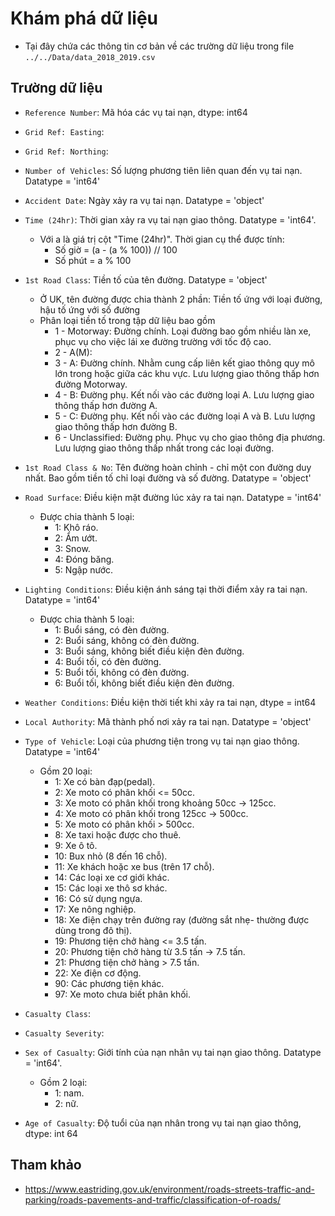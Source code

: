 # Khám phá dữ liệu

- Tại đây chứa các thông tin cơ bản về các trường dữ liệu trong file `../../Data/data_2018_2019.csv`

## Trường dữ liệu

- `Reference Number`: Mã hóa các vụ tai nạn, dtype: int64

- `Grid Ref: Easting`: 

- `Grid Ref: Northing`: 

- `Number of Vehicles`: Số lượng phương tiên liên quan đến vụ tai nạn. Datatype = 'int64'

- `Accident Date`: Ngày xảy ra vụ tai nạn. Datatype = 'object'

- `Time (24hr)`: Thời gian xảy ra vụ tai nạn giao thông. Datatype = 'int64'.
    - Với a là giá trị cột "Time (24hr)". Thời gian cụ thể được tính:
        - Số giờ = (a - (a % 100)) // 100
        - Số phút = a % 100  

- `1st Road Class`: Tiền tố của tên đường. Datatype = 'object' 
    - Ở UK, tên đường được chia thành 2 phần: Tiền tố ứng với loại đường, hậu tố ứng với số đường
    - Phân loại tiền tố trong tập dữ liệu bao gồm
        - 1 - Motorway: Đường chính. Loại đường bao gồm nhiều làn xe, phục vụ cho việc lái xe đường trường với tốc độ cao.
        - 2 - A(M): 
        - 3 - A: Đường chính. Nhằm cung cấp liên kết giao thông quy mô lớn trong hoặc giữa các khu vực. Lưu lượng giao thông thấp hơn đường Motorway.
        - 4 - B: Đường phụ. Kết nối vào các đường loại A. Lưu lượng giao thông thấp hơn đường A.
        - 5 - C: Đường phụ. Kết nối vào các đường loại A và B. Lưu lượng giao thông thấp hơn đường B.
        - 6 - Unclassified: Đường phụ. Phục vụ cho giao thông địa phương. Lưu lượng giao thông thấp nhất trong các loại đường.

- `1st Road Class & No`: Tên đường hoàn chỉnh - chỉ một con đường duy nhất. Bao gồm tiền tố chỉ loại đường và số đường. Datatype = 'object'

- `Road Surface`: Điều kiện mặt đường lúc xảy ra tai nạn. Datatype = 'int64'
    - Được chia thành 5 loại:
        - 1: Khô ráo.
        - 2: Ẩm ướt.
        - 3: Snow.
        - 4: Đóng băng.
        - 5: Ngập nước.

- `Lighting Conditions`: Điều kiện ánh sáng tại thời điểm xảy ra tai nạn. Datatype = 'int64'
    - Được chia thành 5 loại:
        - 1: Buổi sáng, có đèn đường.
        - 2: Buổi sáng, không có đèn đường.
        - 3: Buổi sáng, không biết điều kiện đèn đường.
        - 4: Buổi tối, có đèn đường.
        - 5: Buổi tối, không có đèn đường.
        - 6: Buổi tối, không biết điều kiện đèn đường.

- `Weather Conditions`: Điều kiện thời tiết khi xảy ra tai nạn, dtype = int64

- `Local Authority`: Mã thành phố nơi xảy ra tai nạn. Datatype = 'object'

- `Type of Vehicle`: Loại của phương tiện trong vụ tai nạn giao thông. Datatype = 'int64'
    - Gồm 20 loại:
        - 1: Xe có bàn đạp(pedal).
        - 2: Xe moto có phân khối <= 50cc.
        - 3: Xe moto có phân khối trong khoảng 50cc -> 125cc.
        - 4: Xe moto có phân khối trong 125cc -> 500cc.
        - 5: Xe moto có phân khối > 500cc.
        - 8: Xe taxi hoặc được cho thuê.
        - 9: Xe ô tô.
        - 10: Bux nhỏ (8 đến 16 chỗ).
        - 11: Xe khách hoặc xe bus (trên 17 chỗ).
        - 14: Các loại xe cơ giới khác.
        - 15: Các loại xe thô sơ khác.
        - 16: Có sử dụng ngựa.
        - 17: Xe nông nghiệp.
        - 18: Xe điện chạy trên đường ray (đường sắt nhẹ- thường được dùng trong đô thị).
        - 19: Phương tiện chở hàng <= 3.5 tấn.
        - 20: Phương tiện chở hàng từ 3.5 tấn -> 7.5 tấn.
        - 21: Phương tiện chở hàng > 7.5 tấn.
        - 22: Xe điện cơ động.
        - 90: Các phương tiện khác. 
        - 97: Xe moto chưa biết phân khối.

- `Casualty Class`: 

- `Casualty Severity`: 

- `Sex of Casualty`: Giới tính của nạn nhân vụ tai nạn giao thông. Datatype = 'int64'.
    - Gồm 2 loại:
        - 1: nam.
        - 2: nữ.

- `Age of Casualty`: Độ tuổi của nạn nhân trong vụ tai nạn giao thông, dtype: int 64

## Tham khảo

- https://www.eastriding.gov.uk/environment/roads-streets-traffic-and-parking/roads-pavements-and-traffic/classification-of-roads/
